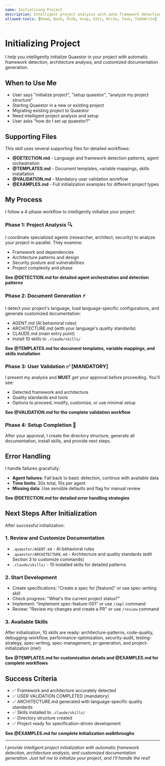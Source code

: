 ```yaml
---
name: Initializing Project
description: Intelligent project analysis with auto-framework detection and adaptive setup. Use when user wants to initialize Quaestor, setup a new project, or analyze existing project structure.
allowed-tools: [Read, Bash, Glob, Grep, Edit, Write, Task, TodoWrite]
---
```


# Initializing Project

I help you intelligently initialize Quaestor in your project with automatic framework detection, architecture analysis, and customized documentation generation.

## When to Use Me

- User says "initialize project", "setup quaestor", "analyze my project structure"
- Starting Quaestor in a new or existing project
- Migrating existing project to Quaestor
- Need intelligent project analysis and setup
- User asks "how do I set up quaestor?"

## Supporting Files

This skill uses several supporting files for detailed workflows:

- **@DETECTION.md** - Language and framework detection patterns, agent orchestration
- **@TEMPLATES.md** - Document templates, variable mappings, skills installation
- **@VALIDATION.md** - Mandatory user validation workflow
- **@EXAMPLES.md** - Full initialization examples for different project types

## My Process

I follow a 4-phase workflow to intelligently initialize your project:

### Phase 1: Project Analysis 🔍

I coordinate specialized agents (researcher, architect, security) to analyze your project in parallel. They examine:
- Framework and dependencies
- Architecture patterns and design
- Security posture and vulnerabilities
- Project complexity and phase

**See @DETECTION.md for detailed agent orchestration and detection patterns**

### Phase 2: Document Generation ⚡

I detect your project's language, load language-specific configurations, and generate customized documentation:
- AGENT.md (AI behavioral rules)
- ARCHITECTURE.md (with your language's quality standards)
- CLAUDE.md (main entry point)
- Install 10 skills to `.claude/skills/`

**See @TEMPLATES.md for document templates, variable mappings, and skills installation**

### Phase 3: User Validation ✅ **[MANDATORY]**

I present my analysis and **MUST** get your approval before proceeding. You'll see:
- Detected framework and architecture
- Quality standards and tools
- Options to proceed, modify, customize, or use minimal setup

**See @VALIDATION.md for the complete validation workflow**

### Phase 4: Setup Completion 🚀

After your approval, I create the directory structure, generate all documentation, install skills, and provide next steps.

## Error Handling

I handle failures gracefully:
- **Agent failures**: Fall back to basic detection, continue with available data
- **Time limits**: 30s total, 10s per agent
- **Missing data**: Use sensible defaults and flag for manual review

**See @DETECTION.md for detailed error handling strategies**

## Next Steps After Initialization

After successful initialization:

### 1. Review and Customize Documentation
- `.quaestor/AGENT.md` - AI behavioral rules
- `.quaestor/ARCHITECTURE.md` - Architecture and quality standards (edit Section 3 to customize commands)
- `.claude/skills/` - 10 installed skills for detailed patterns

### 2. Start Development
- Create specifications: "Create a spec for [feature]" or use spec-writing skill
- Check progress: "What's the current project status?"
- Implement: "Implement spec-feature-001" or use `/impl` command
- Review: "Review my changes and create a PR" or use `/review` command

### 3. Available Skills
After initialization, 10 skills are ready: architecture-patterns, code-quality, debugging-workflow, performance-optimization, security-audit, testing-strategy, spec-writing, spec-management, pr-generation, and project-initialization (me!)

**See @TEMPLATES.md for customization details and @EXAMPLES.md for complete workflows**

## Success Criteria

- ✅ Framework and architecture accurately detected
- ✅ USER VALIDATION COMPLETED (mandatory)
- ✅ ARCHITECTURE.md generated with language-specific quality standards
- ✅ Skills installed to `.claude/skills/`
- ✅ Directory structure created
- ✅ Project ready for specification-driven development

**See @EXAMPLES.md for complete initialization walkthroughs**

---

*I provide intelligent project initialization with automatic framework detection, architecture analysis, and customized documentation generation. Just tell me to initialize your project, and I'll handle the rest!*
